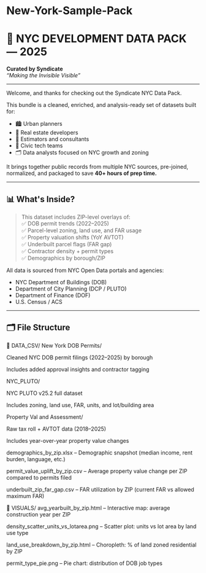 # New-York-Sample-Pack

# 🗽 NYC DEVELOPMENT DATA PACK — 2025
**Curated by Syndicate**  
*“Making the Invisible Visible”*

---

Welcome, and thanks for checking out the Syndicate NYC Data Pack.

This bundle is a cleaned, enriched, and analysis-ready set of datasets built for:

- 🏙️ Urban planners  
- 🧱 Real estate developers  
- 🧮 Estimators and consultants  
- 🧠 Civic tech teams  
- 🗂️ Data analysts focused on NYC growth and zoning

It brings together public records from multiple NYC sources, pre-joined, normalized, and packaged to save **40+ hours of prep time.**

---

## 📊 What's Inside?

> This dataset includes ZIP-level overlays of:  
> ✅ DOB permit trends (2022–2025)  
> ✅ Parcel-level zoning, land use, and FAR usage  
> ✅ Property valuation shifts (YoY AVTOT)  
> ✅ Underbuilt parcel flags (FAR gap)  
> ✅ Contractor density + permit types  
> ✅ Demographics by borough/ZIP

All data is sourced from NYC Open Data portals and agencies:
- NYC Department of Buildings (DOB)
- Department of City Planning (DCP / PLUTO)
- Department of Finance (DOF)
- U.S. Census / ACS

---

## 🗂️ File Structure
📁 DATA_CSV/
New York DOB Permits/

Cleaned NYC DOB permit filings (2022–2025) by borough

Includes added approval insights and contractor tagging

NYC_PLUTO/

NYC PLUTO v25.2 full dataset

Includes zoning, land use, FAR, units, and lot/building area

Property Val and Assessment/

Raw tax roll + AVTOT data (2018–2025)

Includes year-over-year property value changes

demographics_by_zip.xlsx
– Demographic snapshot (median income, rent burden, language, etc.)

permit_value_uplift_by_zip.csv
– Average property value change per ZIP compared to permits filed

underbuilt_zip_far_gap.csv
– FAR utilization by ZIP (current FAR vs allowed maximum FAR)

📁 VISUALS/
avg_yearbuilt_by_zip.html
– Interactive map: average construction year per ZIP

density_scatter_units_vs_lotarea.png
– Scatter plot: units vs lot area by land use type

land_use_breakdown_by_zip.html
– Choropleth: % of land zoned residential by ZIP

permit_type_pie.png
– Pie chart: distribution of DOB job types
